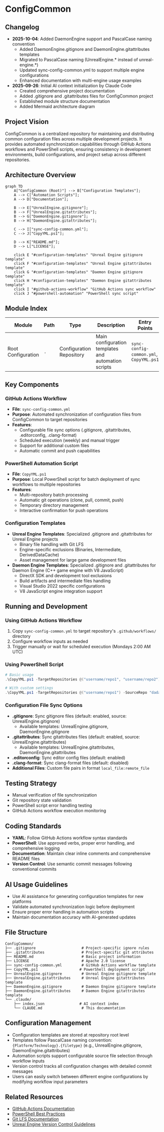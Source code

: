 # ConfigCommon

## Changelog
- **2025-10-04**: Added DaemonEngine support and PascalCase naming convention
  - Added DaemonEngine.gitignore and DaemonEngine.gitattributes templates
  - Migrated to PascalCase naming (UnrealEngine.* instead of unreal-engine.*)
  - Updated sync-config-common.yml to support multiple engine configurations
  - Enhanced documentation with multi-engine usage examples
- **2025-09-26**: Initial AI context initialization by Claude Code
  - Created comprehensive project documentation
  - Added .gitignore and .gitattributes files for ConfigCommon project
  - Established module structure documentation
  - Added Mermaid architecture diagram

## Project Vision
ConfigCommon is a centralized repository for maintaining and distributing common configuration files across multiple development projects. It provides automated synchronization capabilities through GitHub Actions workflows and PowerShell scripts, ensuring consistency in development environments, build configurations, and project setup across different repositories.

## Architecture Overview

```mermaid
graph TD
    A["ConfigCommon (Root)"] --> B["Configuration Templates"];
    A --> C["Automation Scripts"];
    A --> D["Documentation"];

    B --> E["UnrealEngine.gitignore"];
    B --> F["UnrealEngine.gitattributes"];
    B --> G["DaemonEngine.gitignore"];
    B --> H["DaemonEngine.gitattributes"];

    C --> I["sync-config-common.yml"];
    C --> J["CopyYML.ps1"];

    D --> K["README.md"];
    D --> L["LICENSE"];

    click E "#configuration-templates" "Unreal Engine gitignore template"
    click F "#configuration-templates" "Unreal Engine gitattributes template"
    click G "#configuration-templates" "Daemon Engine gitignore template"
    click H "#configuration-templates" "Daemon Engine gitattributes template"
    click I "#github-actions-workflow" "GitHub Actions sync workflow"
    click J "#powershell-automation" "PowerShell sync script"
```

## Module Index

| Module | Path | Type | Description | Entry Points |
|--------|------|------|-------------|--------------|
| Root Configuration | `.` | Configuration Repository | Main configuration templates and automation scripts | `sync-config-common.yml`, `CopyYML.ps1` |

## Key Components

### GitHub Actions Workflow
- **File**: `sync-config-common.yml`
- **Purpose**: Automated synchronization of configuration files from ConfigCommon to target repositories
- **Features**: 
  - Configurable file sync options (.gitignore, .gitattributes, .editorconfig, .clang-format)
  - Scheduled execution (weekly) and manual trigger
  - Support for additional custom files
  - Automatic commit and push capabilities

### PowerShell Automation Script
- **File**: `CopyYML.ps1`
- **Purpose**: Local PowerShell script for batch deployment of sync workflows to multiple repositories
- **Features**:
  - Multi-repository batch processing
  - Automatic git operations (clone, pull, commit, push)
  - Temporary directory management
  - Interactive confirmation for push operations

### Configuration Templates
- **Unreal Engine Templates**: Specialized .gitignore and .gitattributes for Unreal Engine projects
  - Binary file handling with Git LFS
  - Engine-specific exclusions (Binaries, Intermediate, DerivedDataCache)
  - Asset management for large game development files
- **Daemon Engine Templates**: Specialized .gitignore and .gitattributes for Daemon Engine (C++ game engine with V8 JavaScript)
  - DirectX SDK and development tool exclusions
  - Build artifacts and intermediate files handling
  - Visual Studio 2022 specific configurations
  - V8 JavaScript engine integration support

## Running and Development

### Using GitHub Actions Workflow
1. Copy `sync-config-common.yml` to target repository's `.github/workflows/` directory
2. Configure workflow inputs as needed
3. Trigger manually or wait for scheduled execution (Mondays 2:00 AM UTC)

### Using PowerShell Script
```powershell
# Basic usage
.\CopyYML.ps1 -TargetRepositories @("username/repo1", "username/repo2")

# With custom settings
.\CopyYML.ps1 -TargetRepositories @("username/repo1") -SourceRepo "dadavidtseng/ConfigCommon" -ConfigFile "sync-config-common.yml"
```

### Configuration File Sync Options
- **.gitignore**: Sync gitignore files (default: enabled, source: UnrealEngine.gitignore)
  - Available templates: UnrealEngine.gitignore, DaemonEngine.gitignore
- **.gitattributes**: Sync gitattributes files (default: enabled, source: UnrealEngine.gitattributes)
  - Available templates: UnrealEngine.gitattributes, DaemonEngine.gitattributes
- **.editorconfig**: Sync editor config files (default: enabled)
- **.clang-format**: Sync clang-format files (default: disabled)
- **Additional Files**: Custom file pairs in format `local_file:remote_file`

## Testing Strategy
- Manual verification of file synchronization
- Git repository state validation
- PowerShell script error handling testing
- GitHub Actions workflow execution monitoring

## Coding Standards
- **YAML**: Follow GitHub Actions workflow syntax standards
- **PowerShell**: Use approved verbs, proper error handling, and comprehensive logging
- **Documentation**: Maintain clear inline comments and comprehensive README files
- **Version Control**: Use semantic commit messages following conventional commits

## AI Usage Guidelines
- Use AI assistance for generating configuration templates for new platforms
- Validate automated synchronization logic before deployment
- Ensure proper error handling in automation scripts
- Maintain documentation accuracy with AI-generated updates

## File Structure
```
ConfigCommon/
├── .gitignore                     # Project-specific ignore rules
├── .gitattributes                 # Project-specific git attributes
├── README.md                      # Basic project information
├── LICENSE                        # Apache 2.0 license
├── sync-config-common.yml         # GitHub Actions workflow template
├── CopyYML.ps1                   # PowerShell deployment script
├── UnrealEngine.gitignore         # Unreal Engine gitignore template
├── UnrealEngine.gitattributes     # Unreal Engine gitattributes template
├── DaemonEngine.gitignore         # Daemon Engine gitignore template
├── DaemonEngine.gitattributes     # Daemon Engine gitattributes template
└── .claude/
    ├── index.json                # AI context index
    └── CLAUDE.md                  # This documentation
```

## Configuration Management
- Configuration templates are stored at repository root level
- Templates follow PascalCase naming convention: `{Platform/Technology}.{filetype}` (e.g., UnrealEngine.gitignore, DaemonEngine.gitattributes)
- Automation scripts support configurable source file selection through workflow inputs
- Version control tracks all configuration changes with detailed commit messages
- Users can easily switch between different engine configurations by modifying workflow input parameters

## Related Resources
- [GitHub Actions Documentation](https://docs.github.com/en/actions)
- [PowerShell Best Practices](https://docs.microsoft.com/en-us/powershell/scripting/developer/cmdlet/cmdlet-development-guidelines)
- [Git LFS Documentation](https://git-lfs.github.io/)
- [Unreal Engine Version Control Guidelines](https://docs.unrealengine.com/5.0/en-US/using-version-control-with-unreal-engine/)